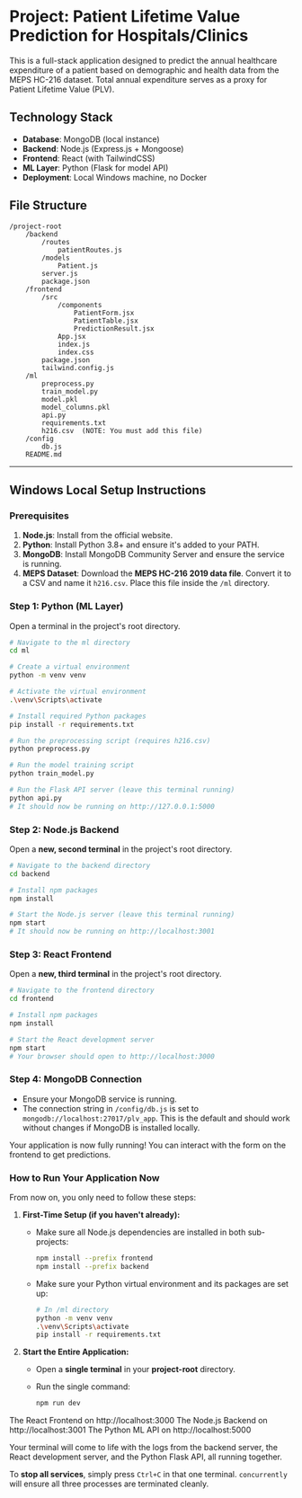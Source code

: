 # Project: Patient Lifetime Value Prediction for Hospitals/Clinics

This is a full-stack application designed to predict the annual healthcare expenditure of a patient based on demographic and health data from the MEPS HC-216 dataset. Total annual expenditure serves as a proxy for Patient Lifetime Value (PLV).

## Technology Stack
- **Database**: MongoDB (local instance)
- **Backend**: Node.js (Express.js + Mongoose)
- **Frontend**: React (with TailwindCSS)
- **ML Layer**: Python (Flask for model API)
- **Deployment**: Local Windows machine, no Docker

## File Structure
```
/project-root
    /backend
        /routes
            patientRoutes.js
        /models
            Patient.js
        server.js
        package.json
    /frontend
        /src
            /components
                PatientForm.jsx
                PatientTable.jsx
                PredictionResult.jsx
            App.jsx
            index.js
            index.css
        package.json
        tailwind.config.js
    /ml
        preprocess.py
        train_model.py
        model.pkl
        model_columns.pkl
        api.py
        requirements.txt
        h216.csv  (NOTE: You must add this file)
    /config
        db.js
    README.md
```

---

## Windows Local Setup Instructions

### Prerequisites
1.  **Node.js**: Install from the official website.
2.  **Python**: Install Python 3.8+ and ensure it's added to your PATH.
3.  **MongoDB**: Install MongoDB Community Server and ensure the service is running.
4.  **MEPS Dataset**: Download the **MEPS HC-216 2019 data file**. Convert it to a CSV and name it `h216.csv`. Place this file inside the `/ml` directory.

### Step 1: Python (ML Layer)

Open a terminal in the project's root directory.

```bash
# Navigate to the ml directory
cd ml

# Create a virtual environment
python -m venv venv

# Activate the virtual environment
.\venv\Scripts\activate

# Install required Python packages
pip install -r requirements.txt

# Run the preprocessing script (requires h216.csv)
python preprocess.py

# Run the model training script
python train_model.py

# Run the Flask API server (leave this terminal running)
python api.py
# It should now be running on http://127.0.0.1:5000
```

### Step 2: Node.js Backend

Open a **new, second terminal** in the project's root directory.

```bash
# Navigate to the backend directory
cd backend

# Install npm packages
npm install

# Start the Node.js server (leave this terminal running)
npm start
# It should now be running on http://localhost:3001
```

### Step 3: React Frontend

Open a **new, third terminal** in the project's root directory.

```bash
# Navigate to the frontend directory
cd frontend

# Install npm packages
npm install

# Start the React development server
npm start
# Your browser should open to http://localhost:3000
```

### Step 4: MongoDB Connection

-   Ensure your MongoDB service is running.
-   The connection string in `/config/db.js` is set to `mongodb://localhost:27017/plv_app`. This is the default and should work without changes if MongoDB is installed locally.

Your application is now fully running! You can interact with the form on the frontend to get predictions.



### How to Run Your Application Now

From now on, you only need to follow these steps:

1.  **First-Time Setup (if you haven't already):**
    *   Make sure all Node.js dependencies are installed in both sub-projects:
        ```bash
        npm install --prefix frontend
        npm install --prefix backend
        ```
    *   Make sure your Python virtual environment and its packages are set up:
        ```bash
        # In /ml directory
        python -m venv venv
        .\venv\Scripts\activate
        pip install -r requirements.txt
        ```

2.  **Start the Entire Application:**
    *   Open a **single terminal** in your **project-root** directory.
    *   Run the single command:

        ```bash
        npm run dev
        ```
        
        <!-- This will concurrently start: -->
The React Frontend on http://localhost:3000
The Node.js Backend on http://localhost:3001
The Python ML API on http://localhost:5000

Your terminal will come to life with the logs from the backend server, the React development server, and the Python Flask API, all running together.

To **stop all services**, simply press `Ctrl+C` in that one terminal. `concurrently` will ensure all three processes are terminated cleanly.